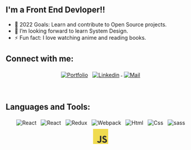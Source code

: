 


## **I'm a Front End Devloper!!**

  
   
   * 🥅 2022 Goals: Learn and contribute to Open Source projects.
   * 🤔 I’m looking forward to learn System Design.
   * ⚡ Fun fact: I love watching anime and reading books.



## **Connect with me:**

<p align="center">
   <a href="https://shyamanand-portfolio.netlify.app" target="_blank" rel="noopener noreferrer"> <img src="https://img.icons8.com/fluency/96/000000/domain.png" alt="Portfolio" height="40" style="vertical-align:top; margin:4px"></a>
 <a href="https://www.linkedin.com/in/shyamanand-yadav-52a8a012a" target="_blank" rel="noopener noreferrer"> <img src="https://img.icons8.com/color/48/000000/linkedin.png" alt="Linkedin" height="40" style="vertical-align:top; margin:4px"> </a>
 <a href="mailto:shyamayadav154@gmail.com"> <img src="https://img.icons8.com/emoji/96/000000/e-mail.png" alt="Mail" height="40" style="vertical-align:top; margin:4px"></a>
</p>

<br />




## **Languages and Tools:**
<p align="center">
  <img src="https://d2eip9sf3oo6c2.cloudfront.net/tags/images/000/001/074/full/nextjs.png" alt="React" height="40" style="vertical-align:top; margin:4px">
<img src="https://img.icons8.com/color/144/000000/react-native.png" alt="React" height="40" style="vertical-align:top; margin:4px">
<img src="https://img.icons8.com/color/144/000000/redux.png" alt="Redux" height="40" style="vertical-align:top; margin:4px">
  <img src="https://img.icons8.com/color/96/000000/webpack.png" alt="Webpack" height="40" style="vertical-align:top; margin:4px">
  <img src="https://img.icons8.com/color/96/000000/html-5--v1.png" alt="Html" height="40" style="vertical-align:top; margin:4px">
  <img src="https://img.icons8.com/color/144/000000/css3.png" alt="Css" height="40" style="vertical-align:top; margin:4px">
  <img src="https://img.icons8.com/color/96/000000/sass.png" alt="sass" height="40" style="vertical-align:top; margin:4px">
  <img src="https://raw.githubusercontent.com/github/explore/80688e429a7d4ef2fca1e82350fe8e3517d3494d/topics/javascript/javascript.png" alt="Javascript" height="40" style="vertical-align:top; margin:4px">

 
</p>
